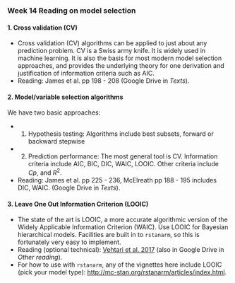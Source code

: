 ### Week 14 Reading on model selection

#### 1. Cross validation (CV)
* Cross validation (CV) algorithms can be applied to just about any prediction problem. CV is a Swiss army knife. It is widely used in machine learning. It is also the basis for most modern model selection approaches, and provides the underlying theory for one derivation and justification of information criteria such as AIC.
* Reading: James et al. pp 198 - 208 (Google Drive in *Texts*).

#### 2. Model/variable selection algorithms

We have two basic approaches: 

* 1. Hypothesis testing: Algorithms include best subsets, forward or backward stepwise
* 2. Prediction performance: The most general tool is CV. Information criteria include AIC, BIC, DIC, WAIC, LOOIC. Other criteria include *Cp*, and $R^2$.
* Reading: James et al. pp 225 - 236, McElreath pp 188 - 195 includes DIC, WAIC. (Google Drive in *Texts*).

#### 3. Leave One Out Information Criterion (LOOIC)
* The state of the art is LOOIC, a more accurate algorithmic version of the Widely Applicable Information Criterion (WAIC). Use LOOIC for Bayesian hierarchical models. Facilities are built in to `rstanarm`, so this is fortunately very easy to implement.
* Reading (optional technical): [Vehtari et al. 2017](https://link.springer.com/article/10.1007%2Fs11222-016-9696-4) (also in Google Drive in *Other reading*).
* For how to use with `rstanarm`, any of the vignettes here include LOOIC (pick your model type): http://mc-stan.org/rstanarm/articles/index.html.

